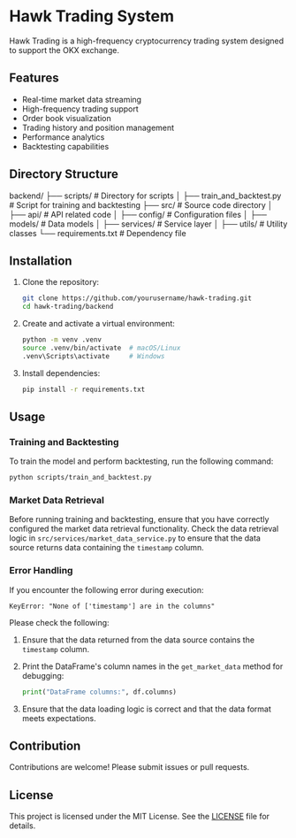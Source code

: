 # Hawk Trading System

Hawk Trading is a high-frequency cryptocurrency trading system designed to support the OKX exchange.

## Features

- Real-time market data streaming
- High-frequency trading support
- Order book visualization
- Trading history and position management
- Performance analytics
- Backtesting capabilities

## Directory Structure
backend/
├── scripts/ # Directory for scripts
│ ├── train_and_backtest.py # Script for training and backtesting
├── src/ # Source code directory
│ ├── api/ # API related code
│ ├── config/ # Configuration files
│ ├── models/ # Data models
│ ├── services/ # Service layer
│ ├── utils/ # Utility classes
└── requirements.txt # Dependency file

## Installation

1. Clone the repository:

   ```bash
   git clone https://github.com/yourusername/hawk-trading.git
   cd hawk-trading/backend
   ```

2. Create and activate a virtual environment:

   ```bash
   python -m venv .venv
   source .venv/bin/activate  # macOS/Linux
   .venv\Scripts\activate     # Windows
   ```

3. Install dependencies:

   ```bash
   pip install -r requirements.txt
   ```

## Usage

### Training and Backtesting

To train the model and perform backtesting, run the following command:

```bash
python scripts/train_and_backtest.py
```

### Market Data Retrieval

Before running training and backtesting, ensure that you have correctly configured the market data retrieval functionality. Check the data retrieval logic in `src/services/market_data_service.py` to ensure that the data source returns data containing the `timestamp` column.

### Error Handling

If you encounter the following error during execution:

```
KeyError: "None of ['timestamp'] are in the columns"
```

Please check the following:

1. Ensure that the data returned from the data source contains the `timestamp` column.
2. Print the DataFrame's column names in the `get_market_data` method for debugging:

   ```python
   print("DataFrame columns:", df.columns)
   ```

3. Ensure that the data loading logic is correct and that the data format meets expectations.

## Contribution

Contributions are welcome! Please submit issues or pull requests.

## License

This project is licensed under the MIT License. See the [LICENSE](LICENSE) file for details.

